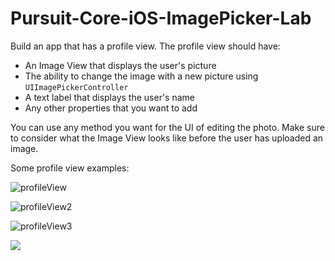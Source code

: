 # Pursuit-Core-iOS-ImagePicker-Lab

Build an app that has a profile view.  The profile view should have:

- An Image View that displays the user's picture
- The ability to change the image with a new picture using `UIImagePickerController`
- A text label that displays the user's name
- Any other properties that you want to add

You can use any method you want for the UI of editing the photo.  Make sure to consider what the Image View looks like before the user has uploaded an image.

Some profile view examples:

![profileView](https://assets.materialup.com/uploads/fa1e16d5-e069-4ba4-b151-57ec3a061ed1/preview.png)

![profileView2](https://assets.materialup.com/uploads/1eacb62c-497c-4f33-a227-179f1dd3db48/preview.png)

![profileView3](https://cdn.dribbble.com/users/1512076/screenshots/3925649/shot_1.png)

![](https://assets.materialup.com/uploads/1eacb62c-497c-4f33-a227-179f1dd3db48/preview.png)
